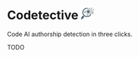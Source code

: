 # Codetective <img src="icon/codetective.png" alt="Logo" height="32" />

Code AI authorship detection in three clicks.

TODO
